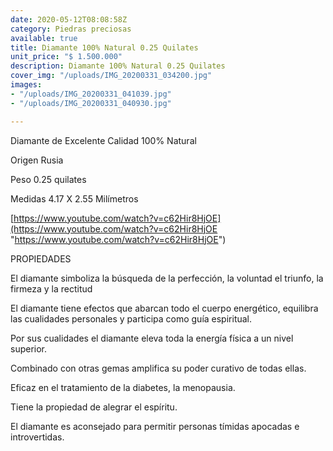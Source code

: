 ```yaml
---
date: 2020-05-12T08:08:58Z
category: Piedras preciosas
available: true
title: Diamante 100% Natural 0.25 Quilates
unit_price: "$ 1.500.000"
description: Diamante 100% Natural 0.25 Quilates
cover_img: "/uploads/IMG_20200331_034200.jpg"
images:
- "/uploads/IMG_20200331_041039.jpg"
- "/uploads/IMG_20200331_040930.jpg"

---
```

Diamante de Excelente Calidad 100% Natural

Origen Rusia 

Peso 0.25 quilates

Medidas 4.17 X 2.55 Milímetros 

[https://www.youtube.com/watch?v=c62Hir8HjOE](https://www.youtube.com/watch?v=c62Hir8HjOE "https://www.youtube.com/watch?v=c62Hir8HjOE")

PROPIEDADES 

El diamante simboliza la búsqueda de la perfección, la voluntad el triunfo, la firmeza y la rectitud

El diamante tiene efectos que abarcan todo el cuerpo energético, equilibra las cualidades personales y participa como guía espiritual.

Por sus cualidades el diamante eleva toda la energía física a un nivel superior.

Combinado con otras gemas amplifica su poder curativo de todas ellas.

Eficaz en el tratamiento de la diabetes, la menopausia.

Tiene la propiedad de alegrar el espíritu.

El diamante es aconsejado para permitir personas tímidas apocadas e introvertidas.